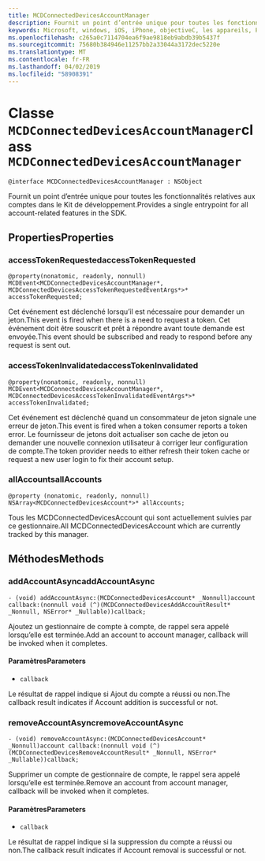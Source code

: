 ```yaml
---
title: MCDConnectedDevicesAccountManager
description: Fournit un point d’entrée unique pour toutes les fonctionnalités relatives aux comptes dans le Kit de développement.
keywords: Microsoft, windows, iOS, iPhone, objectiveC, les appareils, Project Rome connectés
ms.openlocfilehash: c265a0c7114704ea6f9ae9818eb9abdb39b5437f
ms.sourcegitcommit: 75680b384946e11257bb2a33044a3172dec5220e
ms.translationtype: MT
ms.contentlocale: fr-FR
ms.lasthandoff: 04/02/2019
ms.locfileid: "58908391"
---
```

# <a name="class-mcdconnecteddevicesaccountmanager"></a><span data-ttu-id="533df-104">Classe `MCDConnectedDevicesAccountManager`</span><span class="sxs-lookup"><span data-stu-id="533df-104">class `MCDConnectedDevicesAccountManager`</span></span> 

```
@interface MCDConnectedDevicesAccountManager : NSObject
```  
<span data-ttu-id="533df-105">Fournit un point d’entrée unique pour toutes les fonctionnalités relatives aux comptes dans le Kit de développement.</span><span class="sxs-lookup"><span data-stu-id="533df-105">Provides a single entrypoint for all account-related features in the SDK.</span></span>

## <a name="properties"></a><span data-ttu-id="533df-106">Properties</span><span class="sxs-lookup"><span data-stu-id="533df-106">Properties</span></span>

### <a name="accesstokenrequested"></a><span data-ttu-id="533df-107">accessTokenRequested</span><span class="sxs-lookup"><span data-stu-id="533df-107">accessTokenRequested</span></span>
`@property(nonatomic, readonly, nonnull) MCDEvent<MCDConnectedDevicesAccountManager*, MCDConnectedDevicesAccessTokenRequestedEventArgs*>* accessTokenRequested;`

<span data-ttu-id="533df-108">Cet événement est déclenché lorsqu’il est nécessaire pour demander un jeton.</span><span class="sxs-lookup"><span data-stu-id="533df-108">This event is fired when there is a need to request a token.</span></span> <span data-ttu-id="533df-109">Cet événement doit être souscrit et prêt à répondre avant toute demande est envoyée.</span><span class="sxs-lookup"><span data-stu-id="533df-109">This event should be subscribed and ready to respond before any request is sent out.</span></span>

### <a name="accesstokeninvalidated"></a><span data-ttu-id="533df-110">accessTokenInvalidated</span><span class="sxs-lookup"><span data-stu-id="533df-110">accessTokenInvalidated</span></span>
`@property(nonatomic, readonly, nonnull) MCDEvent<MCDConnectedDevicesAccountManager*, MCDConnectedDevicesAccessTokenInvalidatedEventArgs*>* accessTokenInvalidated;`

<span data-ttu-id="533df-111">Cet événement est déclenché quand un consommateur de jeton signale une erreur de jeton.</span><span class="sxs-lookup"><span data-stu-id="533df-111">This event is fired when a token consumer reports a token error.</span></span> <span data-ttu-id="533df-112">Le fournisseur de jetons doit actualiser son cache de jeton ou demander une nouvelle connexion utilisateur à corriger leur configuration de compte.</span><span class="sxs-lookup"><span data-stu-id="533df-112">The token provider needs to either refresh their token cache or request a new user login to fix their account setup.</span></span>

### <a name="allaccounts"></a><span data-ttu-id="533df-113">allAccounts</span><span class="sxs-lookup"><span data-stu-id="533df-113">allAccounts</span></span>
`@property (nonatomic, readonly, nonnull) NSArray<MCDConnectedDevicesAccount*>* allAccounts;`

<span data-ttu-id="533df-114">Tous les MCDConnectedDevicesAccount qui sont actuellement suivies par ce gestionnaire.</span><span class="sxs-lookup"><span data-stu-id="533df-114">All MCDConnectedDevicesAccount which are currently tracked by this manager.</span></span>

## <a name="methods"></a><span data-ttu-id="533df-115">Méthodes</span><span class="sxs-lookup"><span data-stu-id="533df-115">Methods</span></span>

### <a name="addaccountasync"></a><span data-ttu-id="533df-116">addAccountAsync</span><span class="sxs-lookup"><span data-stu-id="533df-116">addAccountAsync</span></span>
`- (void) addAccountAsync:(MCDConnectedDevicesAccount* _Nonnull)account callback:(nonnull void (^)(MCDConnectedDevicesAddAccountResult* _Nonnull, NSError* _Nullable))callback;`

<span data-ttu-id="533df-117">Ajoutez un gestionnaire de compte à compte, de rappel sera appelé lorsqu’elle est terminée.</span><span class="sxs-lookup"><span data-stu-id="533df-117">Add an account to account manager, callback will be invoked when it completes.</span></span>

#### <a name="parameters"></a><span data-ttu-id="533df-118">Paramètres</span><span class="sxs-lookup"><span data-stu-id="533df-118">Parameters</span></span> 
* `callback`

<span data-ttu-id="533df-119">Le résultat de rappel indique si Ajout du compte a réussi ou non.</span><span class="sxs-lookup"><span data-stu-id="533df-119">The callback result indicates if Account addition is successful or not.</span></span> 

### <a name="removeaccountasync"></a><span data-ttu-id="533df-120">removeAccountAsync</span><span class="sxs-lookup"><span data-stu-id="533df-120">removeAccountAsync</span></span>
`- (void) removeAccountAsync:(MCDConnectedDevicesAccount* _Nonnull)account callback:(nonnull void (^)(MCDConnectedDevicesRemoveAccountResult* _Nonnull, NSError* _Nullable))callback;`

<span data-ttu-id="533df-121">Supprimer un compte de gestionnaire de compte, le rappel sera appelé lorsqu’elle est terminée.</span><span class="sxs-lookup"><span data-stu-id="533df-121">Remove an account from account manager, callback will be invoked when it completes.</span></span>

#### <a name="parameters"></a><span data-ttu-id="533df-122">Paramètres</span><span class="sxs-lookup"><span data-stu-id="533df-122">Parameters</span></span> 
* `callback` 

 <span data-ttu-id="533df-123">Le résultat de rappel indique si la suppression du compte a réussi ou non.</span><span class="sxs-lookup"><span data-stu-id="533df-123">The callback result indicates if Account removal is successful or not.</span></span> 